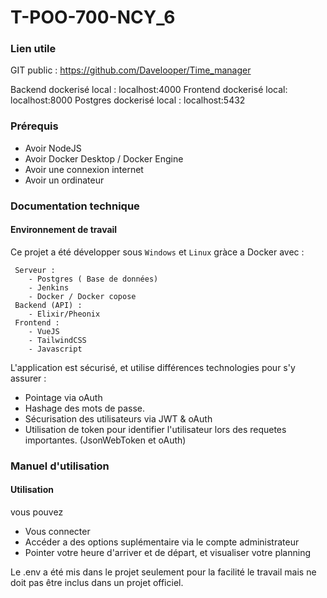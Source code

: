 
# T-POO-700-NCY_6

### Lien utile 
GIT public : https://github.com/Davelooper/Time_manager

Backend dockerisé local : localhost:4000
Frontend dockerisé local: localhost:8000
Postgres dockerisé local :  localhost:5432


### Prérequis 
- Avoir NodeJS
- Avoir Docker Desktop / Docker Engine
- Avoir une connexion internet
- Avoir un ordinateur 

### Documentation technique 
#### Environnement de travail

Ce projet a été développer sous `Windows` et `Linux` gràce a Docker avec :

     Serveur : 
        - Postgres ( Base de données)
        - Jenkins
        - Docker / Docker copose
     Backend (API) :
        - Elixir/Pheonix
     Frontend : 
        - VueJS
        - TailwindCSS
        - Javascript
    
L'application est sécurisé, et utilise différences technologies pour s'y assurer :

 - Pointage via oAuth
 - Hashage des mots de passe.
 - Sécurisation des utilisateurs via JWT & oAuth
 - Utilisation de token pour identifier l'utilisateur lors des requetes importantes. (JsonWebToken et oAuth)

### Manuel d'utilisation

#### Utilisation

vous pouvez

- Vous connecter 
- Accéder a des options suplémentaire via le compte administrateur
- Pointer votre heure d'arriver et de départ, et visualiser votre planning

Le .env a été mis dans le projet seulement pour la facilité le travail mais ne doit pas être inclus dans un projet officiel.